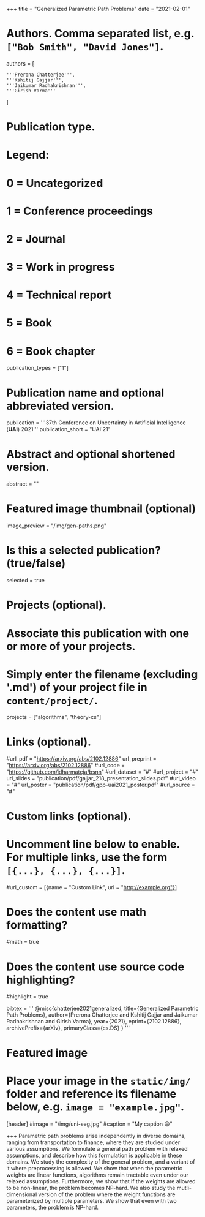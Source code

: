 +++
title = "Generalized Parametric Path Problems"
date = "2021-02-01"
# Authors. Comma separated list, e.g. `["Bob Smith", "David Jones"]`.
authors = [

    '''Prerona Chatterjee''',
    '''Kshitij Gajjar''',
    '''Jaikumar Radhakrishnan''',
    '''Girish Varma'''
]

# Publication type.
# Legend:
# 0 = Uncategorized
# 1 = Conference proceedings
# 2 = Journal
# 3 = Work in progress
# 4 = Technical report
# 5 = Book
# 6 = Book chapter
publication_types = ["1"]

# Publication name and optional abbreviated version.
publication = '''37th Conference on Uncertainty in Artificial Intelligence (**UAI**) 2021'''
publication_short = "UAI'21"

# Abstract and optional shortened version.
abstract = ""

# Featured image thumbnail (optional)
image_preview = "/img/gen-paths.png"

# Is this a selected publication? (true/false)
selected = true

# Projects (optional).
#   Associate this publication with one or more of your projects.
#   Simply enter the filename (excluding '.md') of your project file in `content/project/`.
projects = ["algorithms", "theory-cs"]

# Links (optional).
#url_pdf = "https://arxiv.org/abs/2102.12886"
url_preprint = "https://arxiv.org/abs/2102.12886"
#url_code = "https://github.com/idharmateja/bsnn"
#url_dataset = "#"
#url_project = "#"
url_slides = "publication/pdf/gajjar_218_presentation_slides.pdf"
#url_video = "#"
url_poster = "publication/pdf/gpp-uai2021_poster.pdf"
#url_source = "#"

# Custom links (optional).
#   Uncomment line below to enable. For multiple links, use the form `[{...}, {...}, {...}]`.
#url_custom = [{name = "Custom Link", url = "http://example.org"}]

# Does the content use math formatting?
#math = true

# Does the content use source code highlighting?
#highlight = true

bibtex = '''
@misc{chatterjee2021generalized,
      title={Generalized Parametric Path Problems}, 
      author={Prerona Chatterjee and Kshitij Gajjar and Jaikumar Radhakrishnan and Girish Varma},
      year={2021},
      eprint={2102.12886},
      archivePrefix={arXiv},
      primaryClass={cs.DS}
}
'''
# Featured image
# Place your image in the `static/img/` folder and reference its filename below, e.g. `image = "example.jpg"`.
[header]
#image = "/img/uni-seg.jpg"
#caption = "My caption :smile:"


+++
Parametric path problems arise independently in diverse domains, ranging from transportation to finance, where they are studied under various assumptions. We formulate a general path problem with relaxed assumptions, and describe how this formulation is applicable in these domains.
We study the complexity of the general problem, and a variant of it where preprocessing is allowed. We show that when the parametric weights are linear functions, algorithms remain tractable even under our relaxed assumptions. Furthermore, we show that if the weights are allowed to be non-linear, the problem becomes NP-hard. We also study the mutli-dimensional version of the problem where the weight functions are parameterized by multiple parameters. We show that even with two parameters, the problem is NP-hard.
